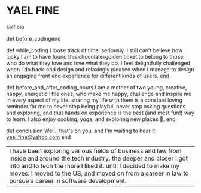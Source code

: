 YAEL FINE
==============  

self.bio
<table>
<tr>def before_coding</tr>
  <td>I have been exploring various fields of business and law from inside and around the tech industry. the deeper and closer I got into and to tech the more I liked it. until I decided to make my moves: I moved to the US, and moved on from a career in law to pursue a career in software development.</td>
<tr>end</tr>

def while_coding
  I loose track of time. seriously. I still can't believe how lucky I am to have found this chocolate-golden ticket to belong to those who do what they love and love what they do. I feel delightfully challenged when I do back-end design and relaxingly pleased when I manage to design an engaging front end experience for different kinds of users.
end

def before_and_after_coding_hours
  I am a mother of two young, creative, happy, energetic little ones, who make me happy, challenge and inspire me in every aspect of my life. sharing my life with them is a constant loving reminder for me to never stop being playful, never stop asking questions and exploring, and that hands on experience is the best (and most fun!) way to learn. I also enjoy cooking, yoga, and exploring new places 🎒.
end

def conclusion
  Well.. that's on you. and I'm waiting to hear it:
  yael.fine@yahoo.com
end
